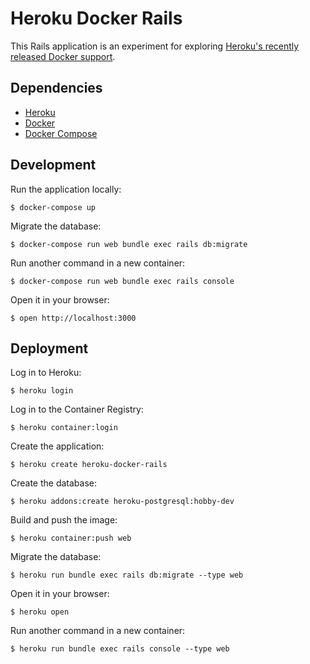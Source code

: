 # Heroku Docker Rails

This Rails application is an experiment for exploring [Heroku's recently released Docker support](https://devcenter.heroku.com/articles/container-registry-and-runtime).

## Dependencies

* [Heroku](https://devcenter.heroku.com/articles/heroku-cli#download-and-install)
* [Docker](https://docs.docker.com/engine/installation/)
* [Docker Compose](https://docs.docker.com/compose/install/)

## Development

Run the application locally:

```shell
$ docker-compose up
```

Migrate the database:

```shell
$ docker-compose run web bundle exec rails db:migrate
```

Run another command in a new container:

```shell
$ docker-compose run web bundle exec rails console
```

Open it in your browser:

```shell
$ open http://localhost:3000
```

## Deployment

Log in to Heroku:

```shell
$ heroku login
```

Log in to the Container Registry:

```shell
$ heroku container:login
```

Create the application:

```shell
$ heroku create heroku-docker-rails
```

Create the database:

```shell
$ heroku addons:create heroku-postgresql:hobby-dev
```

Build and push the image:

```shell
$ heroku container:push web
```

Migrate the database:

```shell
$ heroku run bundle exec rails db:migrate --type web
```

Open it in your browser:

```shell
$ heroku open
```

Run another command in a new container:

```shell
$ heroku run bundle exec rails console --type web
```
